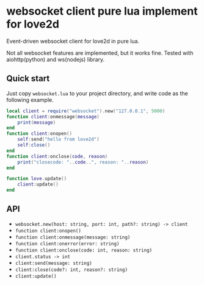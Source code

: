 # websocket client pure lua implement for love2d

Event-driven websocket client for love2d in pure lua.

Not all websocket features are implemented, but it works fine. Tested with aiohttp(python) and ws(nodejs) library.

## Quick start
Just copy `websocket.lua` to your project directory, and write code as the following example.

```lua
local client = require("websocket").new("127.0.0.1", 5000)
function client:onmessage(message)
    print(message)
end
function client:onopen()
    self:send("hello from love2d")
    self:close()
end
function client:onclose(code, reason)
    print("closecode: "..code..", reason: "..reason)
end

function love.update()
    client:update()
end
```

## API
* `websocket.new(host: string, port: int, path?: string) -> client`
* `function client:onopen()`
* `function client:onmessage(message: string)`
* `function client:onerror(error: string)`
* `function client:onclose(code: int, reason: string)`
* `client.status -> int`
* `client:send(message: string)`
* `client:close(code?: int, reason?: string)`
* `client:update()`
